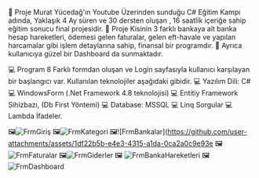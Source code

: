 🎈 Proje Murat Yücedağ'ın Youtube Üzerinden sunduğu C# Eğitim Kampı adında, Yaklaşık 4 Ay süren  ve 30 dersten oluşan , 16 saatlik içeriğe sahip eğitim sonucu final projesidir.
🎈 Proje Kisinin 3 farklı bankaya ait  banka hesap hareketleri, ödemesi gelen faturalar, gelen eft-havale ve yapılan harcamalar gibi işlem detaylarına sahip, finansal bir programdır.
🎈 Ayrıca kullanıcıya güzel bir Dashboard da sunmaktadır.

💻 Program 8 Farklı formdan oluşan ve Login sayfasıyla kullanıcı karşılayan bir başlangıcı var. Kullanılan teknolojiler aşağıdaki gibidir.
💻 Yazılım Dili: C#
💻 WindowsForm (.Net Framework 4.8 teknolojisi)
💻 Entitiy Framework Sihizbazı, (Db First Yöntemi)
💻 Database: MSSQL
💻 Linq Sorgular 
💻 Lambda İfadeler. 

🖼️![FrmGiriş](https://github.com/user-attachments/assets/a3b5afb2-83da-44ec-8984-b96dad15a263)
🖼️![FrmKategori](https://github.com/user-attachments/assets/04a9de83-b15d-4dee-bc1e-dec12e429556)
🖼️![FrmBankalar](https://github.com/user-attachments/assets/1df22b5b-e4e3-4315-a1da-0ca2a0c9e93e
🖼️![FrmFaturalar](https://github.com/user-attachments/assets/942fe47f-9227-4bfd-9dde-a8957890c8e1)
🖼️![FrmGiderler](https://github.com/user-attachments/assets/edd4d2f1-5e2b-43c3-9024-80b4188f4761)
🖼️ ![FrmBankaHareketleri](https://github.com/user-attachments/assets/18546204-0119-4fde-9445-a20166f93608)
🖼️![FrmDashboard](https://github.com/user-attachments/assets/ba7a9507-4b51-41c4-8c57-73328098fb12)











